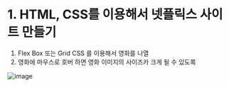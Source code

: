 # 1. HTML, CSS를 이용해서 넷플릭스 사이트 만들기

1. Flex Box 또는 Grid CSS 를 이용해서 영화를 나열
2. 영화에 마우스로 호버 하면 영화 이미지의 사이즈카 크게 될 수 있도록

![image](https://github.com/user-attachments/assets/851db514-f6d6-4481-a01b-4240de211cac)

